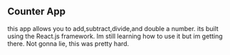 ## Counter App
this app allows you to add,subtract,divide,and double a number.
its built using the React.js framework. Im still learning how to use it but im getting there.
Not gonna lie, this was pretty hard.

